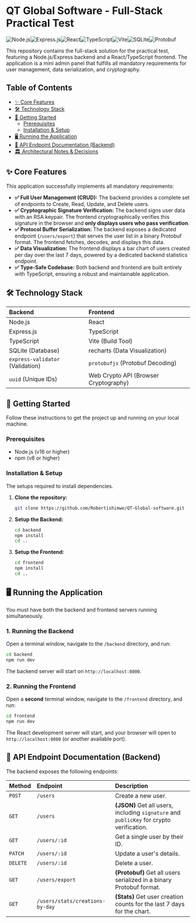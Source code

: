 
# QT Global Software - Full-Stack Practical Test

![Node.js](https://img.shields.io/badge/Node.js-339933?style=for-the-badge&logo=nodedotjs&logoColor=white)![Express.js](https://img.shields.io/badge/Express.js-000000?style=for-the-badge&logo=express&logoColor=white)![React](https://img.shields.io/badge/React-20232A?style=for-the-badge&logo=react&logoColor=61DAFB)![TypeScript](https://img.shields.io/badge/TypeScript-3178C6?style=for-the-badge&logo=typescript&logoColor=white)![Vite](https://img.shields.io/badge/Vite-646CFF?style=for-the-badge&logo=vite&logoColor=white)![SQLite](https://img.shields.io/badge/SQLite-003B57?style=for-the-badge&logo=sqlite&logoColor=white)![Protobuf](https://img.shields.io/badge/Protobuf-086DD7?style=for-the-badge&logo=google&logoColor=white)

This repository contains the full-stack solution for the practical test, featuring a Node.js/Express backend and a React/TypeScript frontend. The application is a mini admin panel that fulfills all mandatory requirements for user management, data serialization, and cryptography.

## Table of Contents

- [✨ Core Features](#-core-features)
- [🛠️ Technology Stack](#️-technology-stack)
- [🚀 Getting Started](#-getting-started)
  - [Prerequisites](#prerequisites)
  - [Installation & Setup](#installation--setup)
- [🖥️ Running the Application](#️-running-the-application)
- [📝 API Endpoint Documentation (Backend)](#-api-endpoint-documentation-backend)
- [🏛️ Architectural Notes & Decisions](#️-architectural-notes--decisions)

## ✨ Core Features

This application successfully implements all mandatory requirements:

-   **✅ Full User Management (CRUD):** The backend provides a complete set of endpoints to Create, Read, Update, and Delete users.
-   **✅ Cryptographic Signature Verification:** The backend signs user data with an RSA keypair. The frontend cryptographically verifies this signature in the browser and **only displays users who pass verification**.
-   **✅ Protocol Buffer Serialization:** The backend exposes a dedicated endpoint (`/users/export`) that serves the user list in a binary Protobuf format. The frontend fetches, decodes, and displays this data.
-   **✅ Data Visualization:** The frontend displays a bar chart of users created per day over the last 7 days, powered by a dedicated backend statistics endpoint.
-   **✅ Type-Safe Codebase:** Both backend and frontend are built entirely with TypeScript, ensuring a robust and maintainable application.

## 🛠️ Technology Stack

| Backend | Frontend |
| :--- | :--- |
| Node.js | React |
| Express.js | TypeScript |
| TypeScript | Vite (Build Tool) |
| SQLite (Database) | recharts (Data Visualization) |
| `express-validator` (Validation) | `protobufjs` (Protobuf Decoding) |
| `uuid` (Unique IDs) | Web Crypto API (Browser Cryptography) |

## 🚀 Getting Started

Follow these instructions to get the project up and running on your local machine.

### Prerequisites

-   Node.js (v16 or higher)
-   npm (v8 or higher)

### Installation & Setup

The setups required to install dependencies.

1.  **Clone the repository:**
    ```bash
    git clone https://github.com/Robertishimwe/QT-Global-software.git
    ```

2.  **Setup the Backend:**
    ```bash
    cd backend
    npm install
    cd ..
    ```

3.  **Setup the Frontend:**
    ```bash
    cd frontend
    npm install
    cd ..
    ```

## 🖥️ Running the Application

You must have both the backend and frontend servers running simultaneously.

### 1. Running the Backend

Open a terminal window, navigate to the `/backend` directory, and run:

```bash
cd backend
npm run dev
```
The backend server will start on `http://localhost:8000`.

### 2. Running the Frontend

Open a **second** terminal window, navigate to the `/frontend` directory, and run:

```bash
cd frontend
npm run dev
```
The React development server will start, and your browser will open to `http://localhost:8080` (or another available port).

## 📝 API Endpoint Documentation (Backend)

The backend exposes the following endpoints:

| Method | Endpoint | Description |
| :--- | :--- | :--- |
| `POST` | `/users` | Create a new user. |
| `GET` | `/users` | **(JSON)** Get all users, including `signature` and `publicKey` for crypto verification. |
| `GET` | `/users/:id` | Get a single user by their ID. |
| `PATCH` | `/users/:id` | Update a user's details. |
| `DELETE`| `/users/:id` | Delete a user. |
| `GET` | `/users/export`| **(Protobuf)** Get all users serialized in a binary Protobuf format. |
| `GET` | `/users/stats/creations-by-day`| **(Stats)** Get user creation counts for the last 7 days for the chart. |

